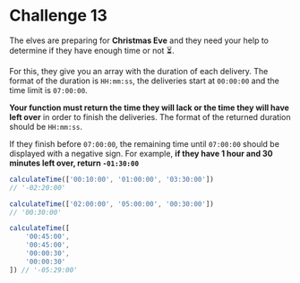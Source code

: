 Challenge 13
====

The elves are preparing for **Christmas Eve** and they need your help to determine if they have enough time or not ⏳.

For this, they give you an array with the duration of each delivery. The format of the duration is `HH:mm:ss`, the deliveries start at `00:00:00` and the time limit is `07:00:00`.

**Your function must return the time they will lack or the time they will have left over** in order to finish the deliveries. The format of the returned duration should be `HH:mm:ss`.

If they finish before `07:00:00`, the remaining time until `07:00:00` should be displayed with a negative sign. For example, **if they have 1 hour and 30 minutes left over, return `-01:30:00`**

```JavaScript
calculateTime(['00:10:00', '01:00:00', '03:30:00'])
// '-02:20:00'

calculateTime(['02:00:00', '05:00:00', '00:30:00'])
// '00:30:00'

calculateTime([
    '00:45:00',
    '00:45:00',
    '00:00:30',
    '00:00:30'
]) // '-05:29:00'
```

